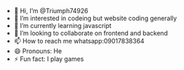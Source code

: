 - 👋 Hi, I’m @Triumph74926
- 👀 I’m interested in codeing but website coding generally 
- 🌱 I’m currently learning javascript
- 💞️ I’m looking to collaborate on frontend and backend
- 📫 How to reach me whatsapp:09017838364
- 😄 Pronouns: He
- ⚡ Fun fact: I play games

<!---
Triumph74926/Triumph74926 is a ✨ special ✨ repository because its `README.md` (this file) appears on your GitHub profile.
You can click the Preview link to take a look at your changes.
--->
